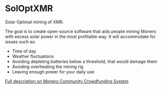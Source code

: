 # SolOptXMR
Solar Optimal mining of XMR.

The goal is to create open-source software that aids people mining Monero with excess solar power in the most profitable way. 
It will accommodate for issues such as:

- Time of day
- Weather fluctuations
- Avoiding depleting batteries below a threshold, that would damage them
- Avoiding overheating the mining rig
- Leaving enough power for your daily use

[Full description on Monero Community Crowdfunding System](https://ccs.getmonero.org/proposals/soloptxmr-mj-endor-2022.html)
